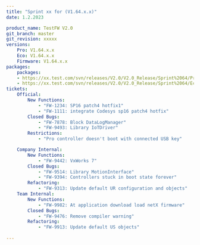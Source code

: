 ```yaml
---
title: "Sprint xx for (V1.64.x.x)"
date: 1.2.2023

product_name: TestFW V2.0
git_branch: master
git_revision: xxxxx
versions:
    Pro: V1.64.x.x
    Eco: V1.64.x.x
    Firmware: V1.64.x.x
packages: 
    packages: 
    - https://xx.test.com/svn/releases/V2.0/V2.0_Release/Sprint%2064/Pro_1.64.6.0_21.9.8.777.seco
    - https://xx.test.com/svn/releases/V2.0/V2.0_Release/Sprint%2064/Eco_1.64.6.0_21.9.8.777.seco
tickets:
    Official:
        New Functions:
            - "FW-1234: SP16 patch4 hotfix1"
            - "FW-1111: integrate Codesys sp16 patch4 hotfix"
        Closed Bugs:
            - "FW-7878: Block DataLogManager"
            - "FW-9493: Library IoTDriver"
        Restrictions:
            - "Pro controller doesn't boot with connected USB key"

    Company Internal:
        New Functions:
            - "FW-9442: VxWorks 7"
        Closed Bugs:
            - "FW-9514: Library MotionInterface"
            - "FW-9394: Controllers stuck in boot state forever"
        Refactoring:
            - "FW-9313: Update default UR configuration and objects"
    Team Internal:
        New Functions:
            - "FW-9982: At application download load netX firmware"
        Closed Bugs:
            - "FW-9476: Remove compiler warning"    
        Refactoring:
            - "FW-9913: Update default US objects"
          
---
```

